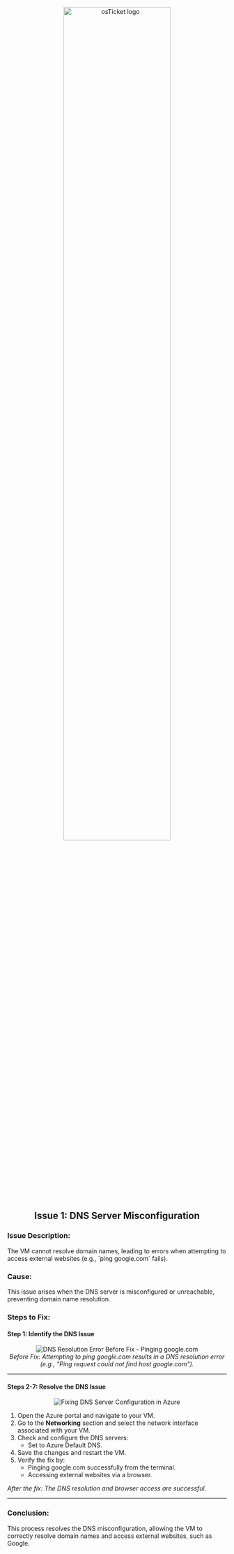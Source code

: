 <p align="center">
<img src="https://i.ibb.co/gR1bdDr/DNS-FIX.jpg" alt="osTicket logo" width="70%"/>
</p>
<h2 align="center">Issue 1: DNS Server Misconfiguration</h2>

<h3>Issue Description:</h3>
The VM cannot resolve domain names, leading to errors when attempting to access external websites (e.g., `ping google.com` fails).

<h3>Cause:</h3>
This issue arises when the DNS server is misconfigured or unreachable, preventing domain name resolution.

<h3>Steps to Fix:</h3>

<h4>Step 1: Identify the DNS Issue</h4>
<p align="center">
  <img src="https://s2.ezgif.com/tmp/ezgif-2-e3924cd854.gif" alt="DNS Resolution Error Before Fix - Pinging google.com"/>
  <br>
  <i>Before Fix: Attempting to ping google.com results in a DNS resolution error (e.g., "Ping request could not find host google.com").</i>
</p>

---

<h4>Steps 2-7: Resolve the DNS Issue</h4>
<p align="center">
  <img src="https://s2.ezgif.com/tmp/ezgif-2-ffad981040.gif" alt="Fixing DNS Server Configuration in Azure"/>
  <br>
</p>
<ol>
  <li>Open the Azure portal and navigate to your VM.</li>
  <li>Go to the <b>Networking</b> section and select the network interface associated with your VM.</li>
  <li>Check and configure the DNS servers:
    <ul>
      <li>Set to Azure Default DNS.</li>
    </ul>
  </li>
  <li>Save the changes and restart the VM.</li>
  <li>Verify the fix by:
    <ul>
      <li>Pinging google.com successfully from the terminal.</li>
      <li>Accessing external websites via a browser.</li>
    </ul>
  </li>
</ol>
<i>After the fix: The DNS resolution and browser access are successful.</i>

---

<h3>Conclusion:</h3>
This process resolves the DNS misconfiguration, allowing the VM to correctly resolve domain names and access external websites, such as Google.
